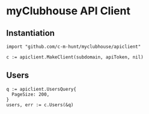 # myClubhouse API Client

## Instantiation
```golang
import "github.com/c-m-hunt/myclubhouse/apiclient"

c := apiclient.MakeClient(subdomain, apiToken, nil)
```

## Users
```golang
q := apiclient.UsersQuery{
  PageSize: 200,
}
users, err := c.Users(&q)
```